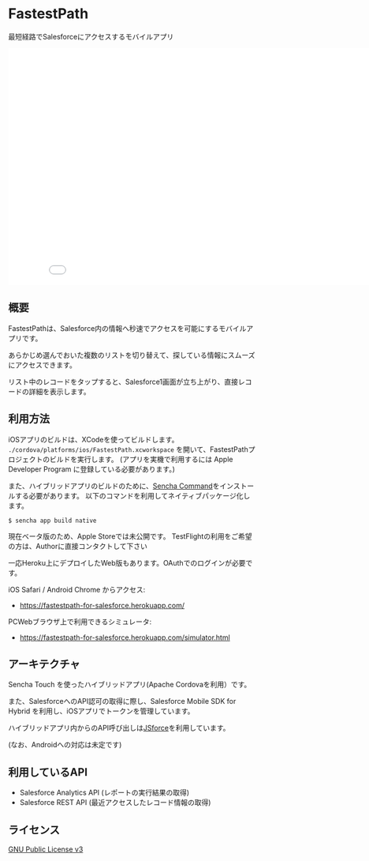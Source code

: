 # FastestPath

最短経路でSalesforceにアクセスするモバイルアプリ

<iframe width="853" height="480" src="//www.youtube.com/embed/Jr-8zWQaBHM?rel=0" frameborder="0" allowfullscreen></iframe>

## 概要

FastestPathは、Salesforce内の情報へ秒速でアクセスを可能にするモバイルアプリです。

あらかじめ選んでおいた複数のリストを切り替えて、探している情報にスムーズにアクセスできます。

リスト中のレコードをタップすると、Salesforce1画面が立ち上がり、直接レコードの詳細を表示します。


## 利用方法

iOSアプリのビルドは、XCodeを使ってビルドします。
`./cordova/platforms/ios/FastestPath.xcworkspace` を開いて、FastestPathプロジェクトのビルドを実行します。
(アプリを実機で利用するには Apple Developer Program に登録している必要があります。)

また、ハイブリッドアプリのビルドのために、[Sencha Command](http://www.sencha.com/products/sencha-cmd/download)をインストールする必要があります。
以下のコマンドを利用してネイティブパッケージ化します。

```
$ sencha app build native
```

現在ベータ版のため、Apple Storeでは未公開です。
TestFlightの利用をご希望の方は、Authorに直接コンタクトして下さい

一応Heroku上にデプロイしたWeb版もあります。OAuthでのログインが必要です。

iOS Safari / Android Chrome からアクセス:

- https://fastestpath-for-salesforce.herokuapp.com/

PCWebブラウザ上で利用できるシミュレータ:

- https://fastestpath-for-salesforce.herokuapp.com/simulator.html


## アーキテクチャ

Sencha Touch を使ったハイブリッドアプリ(Apache Cordovaを利用）です。　

また、SalesforceへのAPI認可の取得に際し、Salesforce Mobile SDK for Hybrid を利用し、iOSアプリでトークンを管理しています。

ハイブリッドアプリ内からのAPI呼び出しは[JSforce](http://jsforce.githubu.io/)を利用しています。

(なお、Androidへの対応は未定です)


## 利用しているAPI

- Salesforce Analytics API (レポートの実行結果の取得)
- Salesforce REST API (最近アクセスしたレコード情報の取得)


## ライセンス
[GNU Public License v3](http://www.gnu.org/copyleft/gpl.html)

